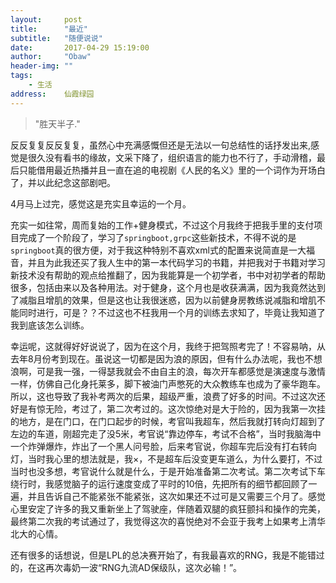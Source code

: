```yaml
---
layout:     post
title:      "最近"
subtitle:   "随便说说"
date:       2017-04-29 15:19:00
author:     "Obaw"
header-img: ""
tags:
    - 生活
address:    仙霞绿园
---
```

> "胜天半子."

反反复复反反复复，虽然心中充满感慨但还是无法以一句总结性的话抒发出来,感觉是很久没有看书的缘故，文采下降了，组织语言的能力也不行了，手动滑稽，最后只能借用最近热播并且一直在追的电视剧《人民的名义》里的一个词作为开场白了，并以此纪念这部剧吧。

4月马上过完，感觉这是充实且幸运的一个月。

充实一如往常，周而复始的工作+健身模式，不过这个月我终于把我手里的支付项目完成了一个阶段了，学习了`springboot,grpc`这些新技术，不得不说的是`springboot`真的很方便，对于我这种特别不喜欢xml式的配置来说简直是一大福音，并且为此我还买了我人生中的第一本代码学习的书籍，并把我对于书籍对学习新技术没有帮助的观点给推翻了，因为我能算是一个初学者，书中对初学者的帮助很多，包括由来以及各种用法。对于健身，这个月也是收获满满，因为我竟然达到了减脂且增肌的效果，但是这也让我很迷惑，因为以前健身房教练说减脂和增肌不能同时进行，可是？？不过这也不枉我用一个月的训练去求知了，毕竟让我知道了我到底该怎么训练。

幸运呢，这就得好好说说了，因为在这个月，我终于把驾照考完了！不容易呐，从去年8月份考到现在。虽说这一切都是因为浪的原因，但有什么办法呢，我也不想浪啊，可是我一强，一得瑟我就会不由自主的浪，每次开车都感觉是演速度与激情一样，仿佛自己化身托莱多，脚下被油门声憋死的大众教练车也成为了豪华跑车。所以，这也导致了我补考两次的后果，超级严重，浪费了好多的时间。不过这次还好是有惊无险，考过了，第二次考过的。这次惊绝对是大于险的，因为我第一次挂的地方，是在门口，在门口起步的时候，考官叫我超车，然后我就打转向灯超到了左边的车道，刚超完走了没5米，考官说“靠边停车，考试不合格”，当时我脑海中一个炸弹爆炸，炸出了一个黑人问号脸，后来考官说，你超车完后没有打右转向灯，当时我心里的想法就是，我×，不是超车后没变更车道么，为什么要打，不过当时也没多想，考官说什么就是什么，于是开始准备第二次考试。第二次考试下车绕行时，我感觉脑子的运行速度变成了平时的10倍，先把所有的细节都回顾了一遍，并且告诉自己不能紧张不能紧张，这次如果还不过可是又需要三个月了。感觉心里安定了许多的我又重新坐上了驾驶座，伴随着双腿的疯狂颤抖和操作的完美，最终第二次我的考试通过了，我觉得这次的喜悦绝对不会亚于我考上如果考上清华北大的心情。

还有很多的话想说，但是LPL的总决赛开始了，有我最喜欢的RNG，我是不能错过的，在这再次毒奶一波“RNG九流AD保级队，这次必输！”。